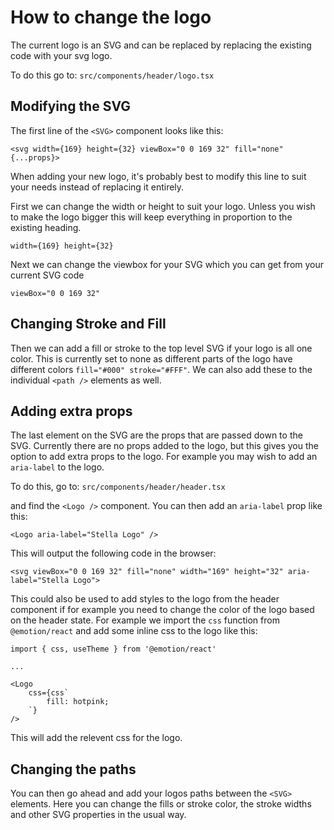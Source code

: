 # How to change the logo

The current logo is an SVG and can be replaced by replacing the existing code with your svg logo.

To do this go to:
`src/components/header/logo.tsx`

## Modifying the SVG

The first line of the `<SVG>` component looks like this:

```
<svg width={169} height={32} viewBox="0 0 169 32" fill="none" {...props}>
```

When adding your new logo, it's probably best to modify this line to suit your needs instead of replacing it entirely.

First we can change the width or height to suit your logo. Unless you wish to make the logo bigger this will keep everything in proportion to the existing heading.

```
width={169} height={32}
```

Next we can change the viewbox for your SVG which you can get from your current SVG code

```
viewBox="0 0 169 32"
```

## Changing Stroke and Fill

Then we can add a fill or stroke to the top level SVG if your logo is all one color. This is currently set to none as different parts of the logo have different colors `fill="#000" stroke="#FFF"`. We can also add these to the individual `<path />` elements as well.

## Adding extra props

The last element on the SVG are the props that are passed down to the SVG. Currently there are no props added to the logo, but this gives you the option to add extra props to the logo. For example you may wish to add an `aria-label` to the logo.

To do this, go to:
`src/components/header/header.tsx`

and find the `<Logo />` component. You can then add an `aria-label` prop like this:

```
<Logo aria-label="Stella Logo" />
```

This will output the following code in the browser:

```
<svg viewBox="0 0 169 32" fill="none" width="169" height="32" aria-label="Stella Logo">
```

This could also be used to add styles to the logo from the header component if for example you need to change the color of the logo based on the header state. For example we import the `css` function from `@emotion/react` and add some inline css to the logo like this:

```
import { css, useTheme } from '@emotion/react'

...

<Logo
    css={css`
        fill: hotpink;
    `}
/>
```

This will add the relevent css for the logo.

## Changing the paths

You can then go ahead and add your logos paths between the `<SVG>` elements. Here you can change the fills or stroke color, the stroke widths and other SVG properties in the usual way.
